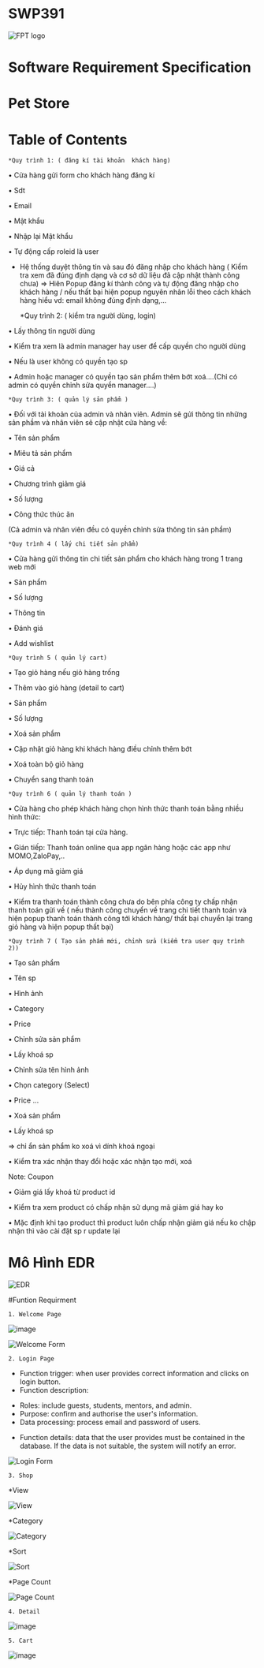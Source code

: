# SWP391

![FPT logo](https://github.com/Vuhainam64/SWP391/assets/87472661/a59e8385-2bf6-476d-a7b3-34d4e64e74b1)

# Software Requirement Specification
# Pet Store 

# Table of Contents
	*Quy trình 1: ( đăng kí tài khoản  khách hàng)

•	Cửa hàng gửi form cho khách hàng đăng kí

•	Sdt

•	Email

•	Mật khẩu

•	Nhập lại Mật khẩu

•	Tự động cấp roleid là user 

- Hệ thống duyệt thông tin và sau đó đăng nhập cho khách hàng ( Kiểm tra xem đã đúng định dạng và cơ sở dữ liệu đã cập nhật thành công chưa)
=> Hiên Popup đăng kí thành công và tự động đăng nhập cho khách hàng / nếu thất bại hiện popup nguyên nhân lỗi theo cách khách hàng hiểu vd: email không đúng định dạng,...

	*Quy trình 2: ( kiểm tra người dùng, login)

•	Lấy thông tin người dùng

•	Kiểm tra xem là admin manager hay user để cấp quyền cho người dùng

•	Nếu là user không có quyền tạo sp

•	Admin hoặc manager có quyền tạo sản phẩm thêm bớt xoá….(Chỉ có admin có quyền chỉnh sửa quyền manager….)

	*Quy trình 3: ( quản lý sản phẩm )

•	Đối với tài khoản của admin và nhân viên. Admin sẽ gửi thông tin những sản phầm và nhân viên sẽ cập nhật cửa hàng về:

•	Tên sản phẩm

•	Miêu tả sản phẩm

•	Giá cả

•	Chương trình giảm giá

•	Số lượng

•	Công thức thúc ăn

(Cả admin và nhân viên đều có quyền chỉnh sửa thông tin sản phẩm)

	*Quy trình 4 ( lấy chi tiết sản phẩm)

•	Cửa hàng gửi thông tin chi tiết sản phẩm cho khách hàng trong 1 trang web mới

•	Sản phẩm

•	Số lượng

•	Thông tin

•	Đánh giá

•	Add wishlist

	*Quy trình 5 ( quản lý cart)

•	Tạo giỏ hàng nếu giỏ hàng trống

•	Thêm vào giỏ hàng (detail to cart)

•	Sản phẩm

•	Số lượng

•	Xoá sản phẩm

•	Cập nhật giỏ hàng khi khách hàng điều chỉnh thêm bớt

•	Xoá toàn bộ giỏ hàng

•	Chuyển sang thanh toán

	*Quy trình 6 ( quản lý thanh toán )

•	Cửa hàng cho phép khách hàng chọn hình thức thanh toán bằng nhiều hình thức:

•	Trực tiếp: Thanh toán tại cửa hàng.

•	Gián tiếp: Thanh toán online qua app ngân hàng hoặc các app như MOMO,ZaloPay,..

•	Áp dụng mã giảm giá

•	Hủy hình thức thanh toán

•	Kiểm tra thanh toán thành công chưa do bên phía công ty chấp nhận thanh toán gửi về ( nếu thành công chuyển về trang chi tiết thanh toán và hiện popup thanh toán thành công tới khách hàng/ thất bại chuyển lại trang giỏ hàng và hiện popup thất bại)

	*Quy trình 7 ( Tạo sản phẩm mới, chỉnh sửa (kiểm tra user quy trình 2))

•	Tạo sản phẩm

•	Tên sp 

•	Hình ảnh

•	Category

•	Price

•	Chỉnh sửa sản phẩm

•	Lấy khoá sp

•	Chỉnh sửa tên hình ảnh

•	Chọn category (Select)

•	Price	…

•	Xoá sản phẩm 

•	Lấy khoá sp 

=> chỉ ẩn sản phẩm ko xoá vì dính khoá ngoại 

•	Kiểm tra xác nhận thay đổi hoặc xác nhận tạo mới, xoá


Note: Coupon 

•	Giảm giá lấy khoá từ product id

•	Kiểm tra xem product có chấp nhận sử dụng mã giảm giá hay ko

•	Mặc định khi tạo product thì product luôn chấp nhận giảm giá nếu ko chập nhận thì vào cài đặt sp r update lại

# Mô Hình EDR
![EDR](https://github.com/Vuhainam64/SWP391/assets/87472661/8e74aabf-aa9b-40ad-a933-ac4775051cda)

#Funtion Requirment 

	1. Welcome Page
	
![image](https://github.com/Vuhainam64/SWP391/assets/87472661/d042059c-3298-48f6-8748-5660a8c21e3a)

![Welcome Form](https://github.com/Vuhainam64/SWP391/assets/87472661/0333bce7-bc13-480e-9ddd-6a4b96c16082)

	2. Login Page
- Function trigger: when user provides correct information and clicks on login button.
- Function description:
+ Roles: include guests, students, mentors, and admin.
+ Purpose: confirm and authorise the user's information.
+ Data processing: process email and password of users.
- Function details: data that the user provides must be contained in the database. If the data is
not suitable, the system will notify an error.

![Login Form](https://github.com/Vuhainam64/SWP391/assets/87472661/56bf28a6-3329-47ea-bd3e-ae89a091a0d5)

	3. Shop
*View

![View](https://github.com/Vuhainam64/SWP391/assets/87472661/d048309d-bc2b-4e02-987e-39ae7cee2984)

*Category

![Category](https://github.com/Vuhainam64/SWP391/assets/87472661/faef6e0c-700f-42e7-ac7f-e51ff60d7cd4)

*Sort

![Sort](https://github.com/Vuhainam64/SWP391/assets/87472661/29440b47-e2d5-46b4-91bc-c7166e6103ed)

*Page Count

![Page Count](https://github.com/Vuhainam64/SWP391/assets/87472661/53b54b8c-cf5f-4291-bcda-8df68c6caf03)


	4. Detail
	
![image](https://github.com/Vuhainam64/SWP391/assets/87472661/4822832a-4588-45a3-9395-a287eab735f9)


	5. Cart

![image](https://github.com/Vuhainam64/SWP391/assets/87472661/85aa64a6-7ea2-43bb-8398-21f37c15a47f)


